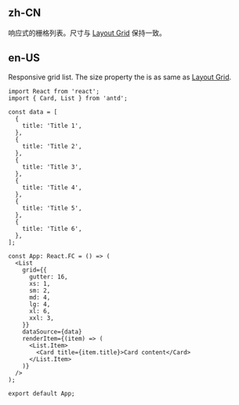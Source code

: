## zh-CN

响应式的栅格列表。尺寸与 [Layout Grid](/components/grid/#col) 保持一致。

## en-US

Responsive grid list. The size property the is as same as [Layout Grid](/components/grid/#col).
```tsx
import React from 'react';
import { Card, List } from 'antd';

const data = [
  {
    title: 'Title 1',
  },
  {
    title: 'Title 2',
  },
  {
    title: 'Title 3',
  },
  {
    title: 'Title 4',
  },
  {
    title: 'Title 5',
  },
  {
    title: 'Title 6',
  },
];

const App: React.FC = () => (
  <List
    grid={{
      gutter: 16,
      xs: 1,
      sm: 2,
      md: 4,
      lg: 4,
      xl: 6,
      xxl: 3,
    }}
    dataSource={data}
    renderItem={(item) => (
      <List.Item>
        <Card title={item.title}>Card content</Card>
      </List.Item>
    )}
  />
);

export default App;
```
